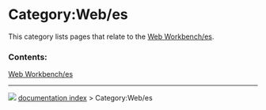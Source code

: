 # Category:Web/es
This category lists pages that relate to the [Web Workbench/es](Web_Workbench/es.md).

### Contents:

  
  [Web Workbench/es](Web_Workbench/es.md)



---
![](images/Right_arrow.png) [documentation index](../README.md) > Category:Web/es
